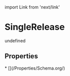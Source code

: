 import Link from 'next/link'
# SingleRelease

undefined

## Properties

<Grid>
* [](/Properties/Schema.org/)

</Grid>

